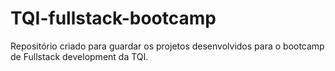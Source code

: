 # TQI-fullstack-bootcamp
Repositório criado para guardar os projetos desenvolvidos para o bootcamp de Fullstack development da TQI.
